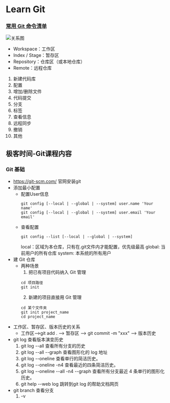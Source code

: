 # Learn Git

### [常用 Git 命令清单](https://www.ruanyifeng.com/blog/2015/12/git-cheat-sheet.html)
![关系图](https://www.ruanyifeng.com/blogimg/asset/2015/bg2015120901.png "关系图")
* Workspace：工作区
* Index / Stage：暂存区
* Repository：仓库区（或本地仓库）
* Remote：远程仓库
1. 新建代码库
2. 配置
3. 增加/删除文件
4. 代码提交
5. 分支
6. 标签
7. 查看信息
8. 远程同步
9. 撤销
10. 其他
## 极客时间-Git课程内容
### Git 基础
* https://git-scm.com/ 官网安装git
* 添加最小配置
    * 配置User信息
        ```
        git config [--local | --global | --system] user.name 'Your name'
        git config [--local | --global | --system] user.email 'Your email'
        ```
    * 查看配置
        ```
        git config --list [--local | --global | --system]
        ```
        local：区域为本仓库，只有在.git文件内才能配置，优先级最高
        global: 当前用户的所有仓库
        system: 本系统的所有用户
* 建 Git 仓库
    * 两种场景
        1. 把已有项目代码纳入 Git 管理
        ```
        cd 项目路径
        git init
        ```
        2. 新建的项目直接用 Git 管理
        ```
        cd 某个文件夹
        git init project_name
        cd project_name
        ```
* 工作区、暂存区、版本历史的关系
    * 工作区-->git add . --> 暂存区 --> git commit -m "xxx" -->  版本历史
* git log 查看版本演变历史
    1. git log --all 查看所有分支的历史
    2. git log --all --graph 查看图形化的 log 地址
    3. git log --oneline 查看单行的简洁历史。
    4. git log --oneline -n4 查看最近的四条简洁历史。
    5. git log --oneline --all -n4 --graph 查看所有分支最近 4 条单行的图形化历史。
    6. git help --web log 跳转到git log 的帮助文档网页
* git branch 查看分支
    1. -v 